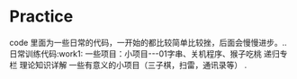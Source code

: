 # Practice
code 里面为一些日常的代码，一开始的都比较简单比较挫，后面会慢慢进步。..
日常训练代码:work1:
一些项目：小项目---01字串、关机程序、猴子吃桃
递归专栏
理论知识详解
一些有意义的小项目（三子棋，扫雷，通讯录等）
.

